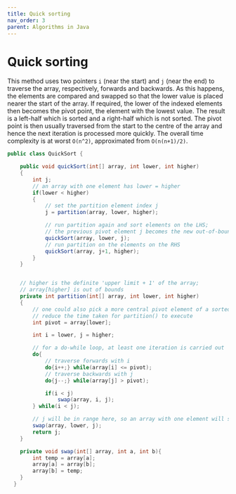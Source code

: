 ```yaml
---
title: Quick sorting
nav_order: 3
parent: Algorithms in Java
---
```


# Quick sorting

This method uses two pointers ```i``` (near the start) and ```j``` (near the end) to traverse the array, respectively, forwards and backwards. As this happens, the elements are compared and swapped so that the lower value is placed nearer the start of the array. If required, the lower of the indexed elements then becomes the pivot point, the element with the lowest value. The result is a left-half which is sorted and a right-half which is not sorted. The pivot point is then usually traversed from the start to the centre of the array and hence the next iteration is processed more quickly. The overall time complexity is at worst ```O(n^2)```, approximated from ```O(n(n+1)/2)```.

```java
public class QuickSort {

    public void quickSort(int[] array, int lower, int higher)
    {
        int j;
        // an array with one element has lower = higher
        if(lower < higher)
        {
            // set the partition element index j
            j = partition(array, lower, higher);

            // run partition again and sort elements on the LHS; 
            // the previous pivot element j becomes the new out-of-bounds index
            quickSort(array, lower, j);
            // run partition on the elements on the RHS
            quickSort(array, j+1, higher);
        }
    }


    // higher is the definite 'upper limit + 1' of the array; 
    // array[higher] is out of bounds
    private int partition(int[] array, int lower, int higher)
    {
        // one could also pick a more central pivot element of a sorted list and 
        // reduce the time taken for partition() to execute
        int pivot = array[lower];

        int i = lower, j = higher;

        // for a do-while loop, at least one iteration is carried out
        do{
            // traverse forwards with i
            do{i++;} while(array[i] <= pivot);
            // traverse backwards with j
            do{j--;} while(array[j] > pivot);

            if(i < j)
                swap(array, i, j);
        } while(i < j);

        // j will be in range here, so an array with one element will swap with itself
        swap(array, lower, j);
        return j;
    }

    private void swap(int[] array, int a, int b){
        int temp = array[a];
        array[a] = array[b];
        array[b] = temp;
    }
  }
```
